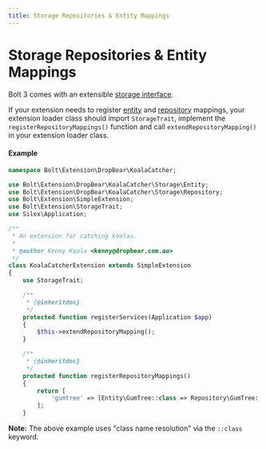 ```yaml
---
title: Storage Repositories & Entity Mappings
---
```

Storage Repositories & Entity Mappings
======================================

Bolt 3 comes with an extensible [storage interface](../storage/introduction).

If your extension needs to register [entity](../storage/entities)
and [repository](../storage/repositories) mappings,
your extension loader class should import `StorageTrait`, implement the 
`registerRepositoryMappings()` function and call `extendRepositoryMapping()` in 
your extension loader class.

#### Example

```php
namespace Bolt\Extension\DropBear\KoalaCatcher;

use Bolt\Extension\DropBear\KoalaCatcher\Storage\Entity;
use Bolt\Extension\DropBear\KoalaCatcher\Storage\Repository;
use Bolt\Extension\SimpleExtension;
use Bolt\Extension\StorageTrait;
use Silex\Application;

/**
 * An extension for catching koalas.
 *
 * @author Kenny Koala <kenny@dropbear.com.au>
 */
class KoalaCatcherExtension extends SimpleExtension
{
    use StorageTrait;

    /**
     * {@inheritdoc}
     */
    protected function registerServices(Application $app)
    {
        $this->extendRepositoryMapping();
    }

    /**
     * {@inheritdoc}
     */
    protected function registerRepositoryMappings()
    {
        return [
            'gumtree' => [Entity\GumTree::class => Repository\GumTree::class],
        ];
    }
```

**Note:** The above example uses "class name resolution" via the `::class` keyword.
